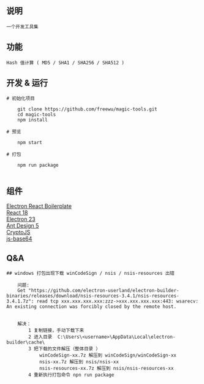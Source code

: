 ## 说明

    一个开发工具集

## 功能
```
Hash 值计算 ( MD5 / SHA1 / SHA256 / SHA512 )

```

## 开发 & 运行
```
# 初始化项目

    git clone https://github.com/freewu/magic-tools.git
    cd magic-tools
    npm install

# 预览

    npm start

# 打包 

    npm run package
    
```


## 组件

<a href="https://github.com/electron-react-boilerplate/electron-react-boilerplate">Electron React Boilerplate</a>   
<a href="https://react.dev/">React 18</a>   
<a href="https://www.electronjs.org/">Electron 23</a>  
<a href="https://ant.design/">Ant Design 5</a>  
<a href="https://github.com/brix/crypto-js">CryptoJS</a>  
<a href="https://github.com/dankogai/js-base64">js-base64</a>   

## Q&A
```
## windows 打包出现下载 winCodeSign / nsis / nsis-resources 出错

    问题:
    Get "https://github.com/electron-userland/electron-builder-binaries/releases/download/nsis-resources-3.4.1/nsis-resources-3.4.1.7z": read tcp xxx.xxx.xxx.xxx:zzz->xxx.xxx.xxx.xxx:443: wsarecv: An existing connection was forcibly closed by the remote host.

    
    解决：
        1 复制链接，手动下载下来
        2 进入目录  C:\Users\<username>\AppData\Local\electron-builder\cache\
        3 把下载的文件解压（整体目录 ）
            winCodeSign-xx.7z 解压到 winCodeSign/winCodeSign-xx
            nsis-xx.7z 解压到 nsis/nsis-xx
            nsis-resources-xx.7z 解压到 nsis/nsis-resources-xx
        4 重新执行打包命令 npn run package

```